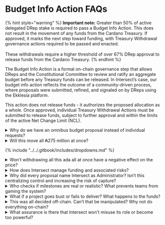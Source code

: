 # Budget Info Action FAQs

{% hint style="warning" %}
**Important note:** Greater than 50% of active delegated DRep stake is required to pass a Budget Info Action. This does not result in the movement of any funds from the Cardano Treasury. If approved, it marks the next step toward funding, with Treasury Withdrawal governance actions required to be passed and enacted. \
\
These withdrawals require a higher threshold of over 67% DRep approval to release funds from the Cardano Treasury.
{% endhint %}

The Budget Info Action is a formal on-chain governance step that allows DReps and the Constitutional Committee to review and ratify an aggregate budget before any Treasury funds can be released. In Intersect’s case, our budget info action reflects the outcome of a community-driven process, where proposals were submitted, refined, and signaled on by DReps using the Ekklesia platform.

This action does not release funds - it authorizes the proposed allocation as a whole. Once approved, individual Treasury Withdrawal Actions must be submitted to release funds, subject to further approval and within the limits of the active Net Change Limit (NCL).



<details>

<summary>Why do we have an omnibus budget proposal instead of individual requests?</summary>

This Budget Info Action takes an omnibus approach, combining 39 proposals into a single submission for on-chain approval. It reflects the outcome of a coordinated, community-led budget process facilitated by Intersect and validated through DRep signaling on the Ekklesia platform, where over ₳3.8 billion in live stake participated.

This structure helped ensure strategic alignment with the Cardano Vision and Roadmap, reduced the risk of decision fatigue for DReps, and allowed for a clearer, more unified picture of the ecosystem’s priorities. Each included proposal was transparently published, timestamped, and stored via IPFS, and disbursements will still require individual governance actions and compliance with due diligence requirements.

That said, the omnibus format has trade-offs. It reduces voting granularity at the final approval stage, requiring DReps to accept or reject the entire bundle rather than each proposal individually. It also introduces greater coordination complexity, especially when managing different timelines and delivery models across the included proposals.

We recognize this may not be the ideal long-term model for Cardano. However, this proposal reflects verified DRep support and upholds the integrity of the signaling process. Not submitting it on-chain would mean acting on sentiment rather than signal - and would risk losing momentum at a pivotal time.

If DReps decide this format isn't suitable, we are ready to explore more modular approaches in future cycles. For now, this submission represents the most accurate and accountable expression of the community’s budget preferences.

</details>

<details>

<summary>Will this move all ₳275 million at once?</summary>

No. This Budget Info Action does not result in the immediate movement of any ADA. It represents the aggregate total of proposals that received over 50% support from participating DReps during the Ekklesia signaling process. Actual disbursement of funds will only occur through separate Treasury Withdrawal governance actions, each of which must be submitted and approved individually. These withdrawals must:

* Receive over 67% support from active voting DReps,
* Remain within the active Net Change Limit (NCL),
* Pass due diligence checks, including KYC/KYB and AML where required, and
* Be supported by a formal agreement between the delivery organization and either Intersect or Cardano Development Holdings.

Where applicable, funds will be distributed via smart contract-based escrow mechanisms, with multisig oversight involving Intersect, auditors, and other appointed parties. These contracts only become active if the corresponding Treasury Withdrawal is approved.

In short, this Budget Info Action enables a coordinated funding framework, but no funds move without a second round of on-chain approval.

</details>

{% include "../../.gitbook/includes/dropdowns.md" %}

<details>

<summary>Won’t withdrawing all this ada all at once have a negative effect on the price?</summary>

The Budget Info Action does not result in an immediate withdrawal of 275M ada from the Treasury. It simply authorizes an aggregate budget allocation.

Any actual withdrawal of funds happens gradually, through separate governance actions, and only after meeting agreed conditions such as delivery milestones and oversight checks. This process is designed to ensure responsible allocation over time - not sudden or uncontrolled releases.

</details>

<details>

<summary>How does Intersect manage funding and associated risks?</summary>

&#x20;Intersect’s role as an Administrator is to provide oversight, coordination, and accountability for the proposals that have requested it. Intersect does not manage or hold Treasury funds directly - those are released through approved governance actions and, where applicable, distributed via smart contracts or authorized accounts.

To help manage associated risks and ensure responsible use of Treasury funds, Intersect applies the following safeguards:

1. Due diligence before engagement:\
   Proposals must pass due diligence - including KYC/KYB and other verification checks - before Intersect will enter into any contractual agreement or support a Treasury Withdrawal.
2. Oversight of delivery, not custody of funds:\
   Once Treasury funds are released (following approval), Intersect’s role is to monitor progress, ensure contractual terms are being followed, and coordinate with auditors, vendors, and the community.
3. Escrow and control structures (where applicable):\
   Some proposals may use smart contracts or multisig escrows to hold and release funds. Intersect may be a signer or observer in these setups, but it does not control disbursements unilaterally.
4. Pause and recovery mechanisms:\
   If a funded proposal breaches terms, Intersect can recommend pausing disbursements or initiating recovery actions. Undisbursed funds may be returned to the Treasury if issues remain unresolved.
5. Public reporting and transparency:\
   Intersect will publish regular delivery updates and reporting for all proposals under its oversight, giving the community visibility into how funds are being used.

In short, Intersect acts as a facilitator and enabler of accountability, not a fund manager - ensuring that proposals live up to their commitments and that Treasury funding is responsibly tracked and governed.

</details>

<details>

<summary>Why did every proposal name Intersect as Administrator? Isn’t this centralizing control and increasing the risk of capture?</summary>

Intersect was named as Administrator by these proposals because it offered a structured pathway to participate in a coordinated, community-led budget process. This process included open submission, committee feedback, DRep signaling, and alignment with the Cardano roadmap, all made possible through Intersect’s support infrastructure. Participation was entirely optional, and proposers were free to submit standalone on-chain budget actions independently.

This is not about centralizing control. It is about enabling coordination in the absence of other fully operational budget facilitation alternatives. Intersect does not control funds, and its role as Administrator is limited to oversight, coordination, and transparency, not execution or decision-making authority.

Crucially:

* Intersect was requested by the proposers themselves, not assigned unilaterally
* Other entities are free to play this role in future budget cycles
* Intersect may refuse to act as Administrator if proposals do not meet due diligence or governance standards
* On-chain governance remains the final authority, with DReps and the Constitutional Committee approving all Treasury withdrawals

As the ecosystem matures, we expect to see multiple Administrators, diversifying responsibility and reducing any perceived concentration. This first round simply reflects the practical need for facilitation during a transitional governance phase.

</details>

<details>

<summary>Who checks if milestones are real or realistic? What prevents teams from gaming the system?</summary>

A multi-sig oversight body including Intersect, auditors, and independent ecosystem actors will have authority to pause payouts, demand arbitration, and ultimately return unused funds to the treasury. Intersect is currently talking a number of proven and responsible ecosystem players to fulfil this role and more news will be shared on this soon. Delivery is made public through a new dashboard, with milestone documentation and outcomes openly tracked.

</details>

<details>

<summary>What if a project goes bust or fails to deliver? What happens to the funds?</summary>

&#x20;If a funded project fails to meet its obligations or goes bust, several safeguards are in place to protect Treasury resources:

1. Pause or stop disbursements:\
   Intersect, working with oversight partners, can pause further payments if a project breaches its contract or misses key deliverables.
2. Claw-back mechanisms:\
   If funds remain undisbursed in a smart contract or designated account, they can be returned to the Treasury following a resolution process, including arbitration if needed.
3. Milestone-based or conditional payments:\
   Where applicable, funding is released in phases tied to verifiable progress. This limits exposure in the event of non-delivery.
4. Oversight and reporting:\
   Intersect and elected committees monitor delivery across proposals. Issues are flagged early to reduce risk and ensure transparency.\


In short, funds are not handed over in full at once. If a project fails, any unspent or unearned funds can be recovered or withheld, helping safeguard the Treasury and community interests.

</details>

<details>

<summary>This was all decided off-chain. Can’t that be manipulated? Why not do everything on-chain?</summary>

This budget process was an attempt to coordinate a community-driven approach using the tools and structures currently available. While we acknowledge it was imperfect and at times haphazard, it resulted in strong participation and clear signal from active DReps using live stake through the Ekklesia platform. The Ekklesia vote results were also recorded on-chain to create an immutable record.

As an ecosystem, we need to take the lessons learned from this process and work together to rebuild it - making it clearer, more inclusive, and more resilient. Moving forward, the community may well choose to make greater use of on-chain governance directly, with fewer off-chain coordination steps.

</details>

<details>

<summary> What assurance is there that Intersect won't misuse its role or become too powerful?</summary>

Intersect’s authority comes from the community. It does not control funds, cannot approve Treasury withdrawals on its own, and is accountable to both DReps and the Constitutional Committee.

Here are the key safeguards:

1. No unilateral power:\
   Intersect cannot spend Treasury funds. Every withdrawal requires a separate on-chain vote by DReps and must comply with constitutional guardrails.
2. Voluntary designation:\
   Proposers chose Intersect as Administrator for this process. They are free to select other Administrators in the future or submit proposals directly on-chain without Intersect’s involvement.
3. Transparent oversight, not control:\
   Intersect provides coordination, due diligence, and reporting. It does not act as a gatekeeper or hold exclusive rights to administer funding.
4. Subject to community checks:\
   Intersect’s actions can be scrutinized, challenged, or overridden through Cardano’s governance mechanisms. Its ongoing role depends entirely on the trust and support of the community.
5. Designed to be temporary and plural:\
   This process reflects a transitional phase. In future budget cycles, more Administrators are expected to emerge, reducing reliance on any single actor.

Intersect’s legitimacy is earned through transparency, delivery, and accountability, not through control.

</details>
